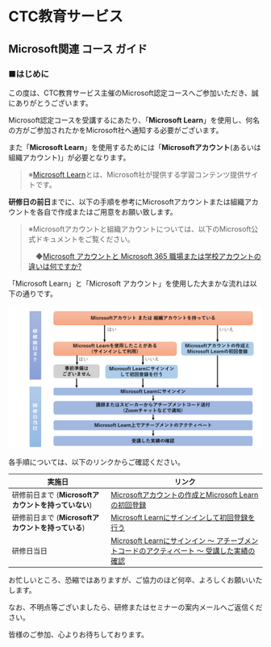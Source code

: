 # CTC教育サービス

## Microsoft関連 コース ガイド



### ■はじめに

この度は、CTC教育サービス主催のMicrosoft認定コースへご参加いただき、誠にありがとうございます。

Microsoft認定コースを受講するにあたり、「**Microsoft Learn**」を使用し、何名の方がご参加されたかをMicrosoft社へ通知する必要がございます。

また「**Microsoft Learn**」を使用するためには「**Microsoftアカウント**(あるいは組織アカウント)」が必要となります。

> ※[Microsoft Learn](https://learn.microsoft.com/ja-jp/teamblog/microsoft-learn-tour)とは、Microsoft社が提供する学習コンテンツ提供サイトです。



**研修日の前日**までに、以下の手順を参考にMicrosoftアカウントまたは組織アカウントを各自で作成またはご用意をお願い致します。

> ※Microsoftアカウントと組織アカウントについては、以下のMicrosoft公式ドキュメントをご覧ください。
>
> 　◆[Microsoft アカウントと Microsoft 365 職場または学校アカウントの違いは何ですか?](https://support.microsoft.com/ja-jp/office/microsoft-%E3%82%A2%E3%82%AB%E3%82%A6%E3%83%B3%E3%83%88%E3%81%A8-microsoft-365-%E8%81%B7%E5%A0%B4%E3%81%BE%E3%81%9F%E3%81%AF%E5%AD%A6%E6%A0%A1%E3%82%A2%E3%82%AB%E3%82%A6%E3%83%B3%E3%83%88%E3%81%AE%E9%81%95%E3%81%84%E3%81%AF%E4%BD%95%E3%81%A7%E3%81%99%E3%81%8B-72f10e1e-cab8-4950-a8da-7c45339575b0)



「Microsoft Learn」と「Microsoft アカウント」を使用した大まかな流れは以下の通りです。

![achievementcode1](./icon/achievementcode1.png)



各手順については、以下のリンクからご確認ください。

| 実施日                                               | リンク                                                       |
| ---------------------------------------------------- | ------------------------------------------------------------ |
| 研修前日まで (**Microsoftアカウントを持っていない**) | [Microsoftアカウントの作成とMicrosoft Learnの初回登録](https://ctctedu-course-prep.azurewebsites.net/achievement_accountcreate.html) |
| 研修前日まで (**Microsoftアカウントを持っている**)   | [Microsoft Learnにサインインして初回登録を行う](https://ctctedu-course-prep.azurewebsites.net/achievement_learnsetup.html) |
| 研修日当日                                           | [Microsoft Learnにサインイン ～ アチーブメントコードのアクティベート ～ 受講した実績の確認](https://ctctedu-course-prep.azurewebsites.net/achievement_Activate.html) |



お忙しいところ、恐縮ではありますが、ご協力のほど何卒、よろしくお願いいたします。

なお、不明点等ございましたら、研修またはセミナーの案内メールへご返信ください。



皆様のご参加、心よりお待ちしております。
